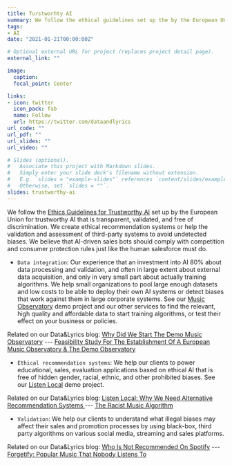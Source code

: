 ```yaml
---
title: Turstworhty AI
summary: We follow the ethical guidelines set up the by the European Union for trustworthy AI that is transparent, validated, and free of discrimination.  We create ethical recommendation systems or help the validation and assessment of third-party systems to avoid undetected biases. We believe that AI-driven sales bots should comply with competition and consumer protection rules just like the human salesforce.
tags:
- AI
date: "2021-01-21T00:00:00Z"

# Optional external URL for project (replaces project detail page).
external_link: ""

image:
  caption: 
  focal_point: Center

links:
- icon: twitter
  icon_pack: fab
  name: Follow
  url: https://twitter.com/dataandlyrics
url_code: ""
url_pdf: ""
url_slides: ""
url_video: ""

# Slides (optional).
#   Associate this project with Markdown slides.
#   Simply enter your slide deck's filename without extension.
#   E.g. `slides = "example-slides"` references `content/slides/example-slides.md`.
#   Otherwise, set `slides = ""`.
slides: trustworthy-ai
---
```


We follow the [Ethics Guidelines for Trustworthy AI](https://ec.europa.eu/digital-single-market/en/news/ethics-guidelines-trustworthy-ai) set up by the European Union for trustworthy AI that is transparent, validated, and free of discrimination.  We create ethical recommendation systems or help the validation and assessment of third-party systems to avoid undetected biases. We believe that AI-driven sales bots should comply with competition and consumer protection rules just like the human salesforce must do.

- `Data integration`:  Our experience that an investment into AI 80% about data processing and validation, and often in large extent about external data acquisition, and only in very small part about actually training algorithms. We help small organizations to pool large enough datasets and low costs to be able to deploy their own AI systems or detect biases that work against them in large corporate systems. See our [Music Observatory](/project/music-observatory/) demo project and our other services to find the relevant, high quality and affordable data to start training algorithms, or test their effect on your business or policies.

Related on our Data&Lyrics blog: [Why Did We Start The Demo Music Observatory](https://dataandlyrics.com/post/2020-10-27-why-start-music-observatory/) --- [Feasibility Study For The Establishment Of A European Music Observatory & The Demo Observatory](https://dataandlyrics.com/post/2020-11-16-european-music-observatory-feasibility/)

- `Ethical recommendation systems`:  We help our clients to power educational, sales, evaluation applications based on ethical AI that is free of hidden gender, racial, ethnic, and other prohibited biases. See our [Listen Local](/project/listen-local/) demo project.

Related on our Data&Lyrics blog: [Listen Local: Why We Need Alternative Recommendation Systems ](https://dataandlyrics.com/post/2020-12-15-alternative-recommendations/) --- [The Racist Music Algorithm](https://dataandlyrics.com/post/2020-10-30-racist-algorithm/)

- `Validation`: We help our clients to understand what illegal biases may affect their sales and promotion processes by using black-box, third party algorithms on various social media, streaming and sales platforms.

Related on our Data&Lyrics blog: [Who Is Not Recommended On Spotify](https://dataandlyrics.com/post/2020-11-17-recommendation-analysis/) --- [Forgetify: Popular Music That Nobody Listens To](https://dataandlyrics.com/post/2020-10-24-forgetify_pop_october/)
